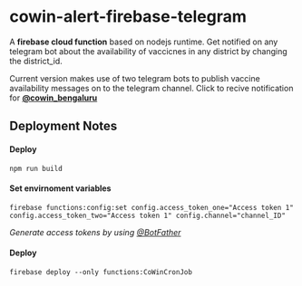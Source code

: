 # cowin-alert-firebase-telegram

A **firebase cloud function** based on nodejs runtime.
Get notified on any telegram bot about the availability of vaccicnes in any district by changing the district_id.

Current version makes use of two telegram bots to publish vaccine availability messages on to the telegram channel.
Click to recive notification for **[@cowin_bengaluru](https://t.me/cowin_bengaluru)** 

## Deployment Notes
####  Deploy
``npm run build``

#### Set envirnoment variables 
``firebase functions:config:set config.access_token_one="Access token 1" config.access_token_two="Access token 1" config.channel="channel_ID"``

*Generate access tokens by using [@BotFather](https://t.me/botfather)*

####  Deploy
``firebase deploy --only functions:CoWinCronJob``
